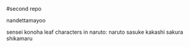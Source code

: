 #second repo

nandettamayoo

sensei
konoha
leaf
characters in naruto:
naruto
sasuke
kakashi
sakura
shikamaru
